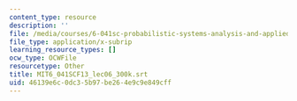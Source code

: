 ```yaml
---
content_type: resource
description: ''
file: /media/courses/6-041sc-probabilistic-systems-analysis-and-applied-probability-fall-2013/46139e6c0dc35b97be264e9c9e849cff_MIT6_041SCF13_lec06_300k.vtt
file_type: application/x-subrip
learning_resource_types: []
ocw_type: OCWFile
resourcetype: Other
title: MIT6_041SCF13_lec06_300k.srt
uid: 46139e6c-0dc3-5b97-be26-4e9c9e849cff
---
```

